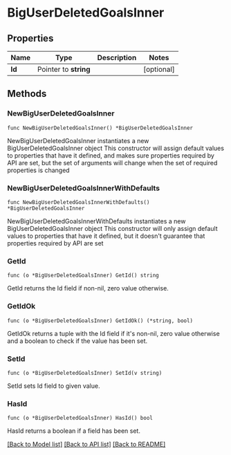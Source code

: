 # BigUserDeletedGoalsInner

## Properties

Name | Type | Description | Notes
------------ | ------------- | ------------- | -------------
**Id** | Pointer to **string** |  | [optional] 

## Methods

### NewBigUserDeletedGoalsInner

`func NewBigUserDeletedGoalsInner() *BigUserDeletedGoalsInner`

NewBigUserDeletedGoalsInner instantiates a new BigUserDeletedGoalsInner object
This constructor will assign default values to properties that have it defined,
and makes sure properties required by API are set, but the set of arguments
will change when the set of required properties is changed

### NewBigUserDeletedGoalsInnerWithDefaults

`func NewBigUserDeletedGoalsInnerWithDefaults() *BigUserDeletedGoalsInner`

NewBigUserDeletedGoalsInnerWithDefaults instantiates a new BigUserDeletedGoalsInner object
This constructor will only assign default values to properties that have it defined,
but it doesn't guarantee that properties required by API are set

### GetId

`func (o *BigUserDeletedGoalsInner) GetId() string`

GetId returns the Id field if non-nil, zero value otherwise.

### GetIdOk

`func (o *BigUserDeletedGoalsInner) GetIdOk() (*string, bool)`

GetIdOk returns a tuple with the Id field if it's non-nil, zero value otherwise
and a boolean to check if the value has been set.

### SetId

`func (o *BigUserDeletedGoalsInner) SetId(v string)`

SetId sets Id field to given value.

### HasId

`func (o *BigUserDeletedGoalsInner) HasId() bool`

HasId returns a boolean if a field has been set.


[[Back to Model list]](../README.md#documentation-for-models) [[Back to API list]](../README.md#documentation-for-api-endpoints) [[Back to README]](../README.md)



